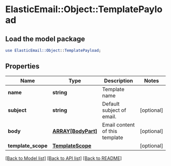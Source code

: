 # ElasticEmail::Object::TemplatePayload

## Load the model package
```perl
use ElasticEmail::Object::TemplatePayload;
```

## Properties
Name | Type | Description | Notes
------------ | ------------- | ------------- | -------------
**name** | **string** | Template name | 
**subject** | **string** | Default subject of email. | [optional] 
**body** | [**ARRAY[BodyPart]**](BodyPart.md) | Email content of this template | [optional] 
**template_scope** | [**TemplateScope**](TemplateScope.md) |  | [optional] 

[[Back to Model list]](../README.md#documentation-for-models) [[Back to API list]](../README.md#documentation-for-api-endpoints) [[Back to README]](../README.md)


